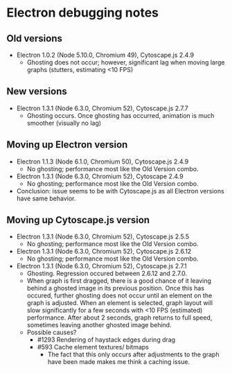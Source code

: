 # Electron debugging notes
## Old versions
- Electron 1.0.2 (Node 5.10.0, Chromium 49), Cytoscape.js 2.4.9
  - Ghosting does not occur; however, significant lag when moving large graphs (stutters, estimating <10 FPS)

## New versions
- Electron 1.3.1 (Node 6.3.0, Chromium 52), Cytoscape.js 2.7.7
  - Ghosting occurs. Once ghosting has occurred, animation is much smoother (visually no lag)

## Moving up Electron version
- Electron 1.1.3 (Node 6.1.0, Chromium 50), Cytoscape.js 2.4.9
  - No ghosting; performance most like the Old Version combo.
- Electron 1.3.1 (Node 6.3.0, Chromium 52), Cytoscape 2.4.9
  - No ghosting; performance most like the Old Version combo.
- Conclusion: issue seems to be with Cytoscape.js as all Electron versions have same behavior.

## Moving up Cytoscape.js version
- Electron 1.3.1 (Node 6.3.0, Chromium 52), Cytoscape.js 2.5.5
  - No ghosting; performance most like the Old Version combo.
- Electron 1.3.1 (Node 6.3.0, Chromium 52), Cytoscape.js 2.6.12
  - No ghosting; performance most like the Old Version combo.
- Electron 1.3.1 (Node 6.3.0, Chromium 52), Cytoscape.js 2.7.1
  - Ghosting. Regression occured between 2.6.12 and 2.7.0.
  - When graph is first dragged, there is a good chance of it leaving behind a ghosted image in its previous position.
  Once this has occured, further ghosting does not occur until an element on the graph is adjusted.
  When an element is selected, graph layout will slow significantly for a few seconds with <10 FPS (estimated) performance.
  After about 2 seconds, graph returns to full speed, sometimes leaving another ghosted image behind.
  - Possible causes?
    - #1293 Rendering of haystack edges during drag
    - #593 Cache element textures/ bitmaps
      - The fact that this only occurs after adjustments to the graph have been made makes me think a caching issue.
